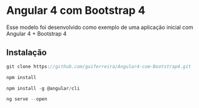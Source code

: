 # Angular 4 com Bootstrap 4

Esse modelo foi desenvolvido como exemplo de uma aplicação inicial com Angular 4 + Bootstrap 4


## Instalação

```js
git clone https://github.com/guiferreira/Angular4-com-Bootstrap4.git

npm install

npm install -g @angular/cli

ng serve --open

```
